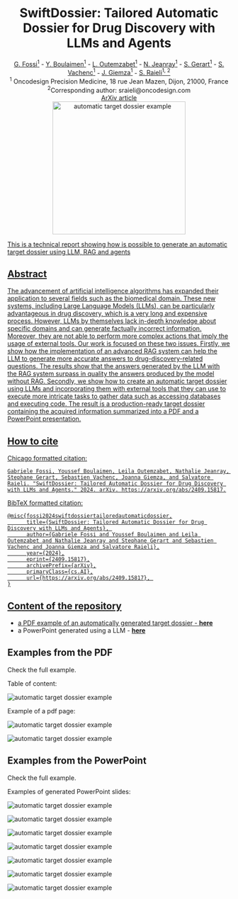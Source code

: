 <div align="center">
  <h1>SwiftDossier: Tailored Automatic Dossier for Drug Discovery with LLMs and Agents</h1>
  <a href="https://www.linkedin.com/in/gabriele-fossi/">G. Fossi<sup>1</sup></a> - 
  <a href="https://www.linkedin.com/in/youssef-boulaimen/">Y. Boulaimen<sup>1</sup></a> - 
  <a href="https://www.linkedin.com/in/leilaoutemzabet/">L. Outemzabet<sup>1</sup></a> - 
  <a href="https://www.linkedin.com/in/nathaliejeanray/">N. Jeanray<sup>1</sup></a> - 
  <a href="https://www.linkedin.com/in/stephanegerart/">S. Gerart<sup>1</sup></a> - 
  <a href="https://www.linkedin.com/in/vachenc-sebastien/">S. Vachenc<sup>1</sup></a> - 
  <a href="https://www.linkedin.com/in/joannagiemza/">J. Giemza<sup>1</sup></a> - 
  <a href="https://www.linkedin.com/in/salvatore-raieli/">S. Raieli<sup>1, 2</sup></a>
  <br>
  <sup>1</sup> Oncodesign Precision Medicine, 18 rue Jean Mazen, Dijon, 21000, France
  <br>
  <sup>2</sup>Corresponding author: sraieli@oncodesign.com
  <br> 
  <a href="https://arxiv.org/abs/2409.15817">ArXiv article
  
</div>


<div align="center">
  <img src="https://github.com/SalvatoreRa/Automatic-Target-Dossier/blob/main/logo.webp?raw=true" alt="automatic target dossier example" width="300"/>
</div>


This is a technical report showing how is possible to generate an automatic target dossier using LLM, RAG and agents

## Abstract

The advancement of artificial intelligence algorithms has expanded their application to several fields such as the biomedical domain. These new systems, including Large Language Models (LLMs), can be particularly advantageous in drug discovery, which is a very long and expensive process. However, LLMs by themselves lack in-depth knowledge about specific domains and can generate factually incorrect information. Moreover, they are not able to perform more complex actions that imply the usage of external tools. Our work is focused on these two issues. Firstly, we show how the implementation of an advanced RAG system can help the LLM to generate more accurate answers to drug-discovery-related questions. The results show that the answers generated by the LLM with the RAG system surpass in quality the answers produced by the model without RAG. Secondly, we show how to create an automatic target dossier using LLMs and incorporating them with external tools that they can use to execute more intricate tasks to gather data such as accessing databases and executing code. The result is a production-ready target dossier containing the acquired information summarized into a PDF and a PowerPoint presentation.

## How to cite

Chicago formatted citation:

```
Gabriele Fossi, Youssef Boulaimen, Leila Outemzabet, Nathalie Jeanray, Stephane Gerart, Sebastien Vachenc, Joanna Giemza, and Salvatore Raieli. "SwiftDossier: Tailored Automatic Dossier for Drug Discovery with LLMs and Agents." 2024. arXiv. https://arxiv.org/abs/2409.15817.
```

BibTeX formatted citation:

```
@misc{fossi2024swiftdossiertailoredautomaticdossier,
      title={SwiftDossier: Tailored Automatic Dossier for Drug Discovery with LLMs and Agents}, 
      author={Gabriele Fossi and Youssef Boulaimen and Leila Outemzabet and Nathalie Jeanray and Stephane Gerart and Sebastien Vachenc and Joanna Giemza and Salvatore Raieli},
      year={2024},
      eprint={2409.15817},
      archivePrefix={arXiv},
      primaryClass={cs.AI},
      url={https://arxiv.org/abs/2409.15817}, 
}
```

## Content of the repository

* a PDF example of an automatically generated target dossier - **[here](https://github.com/SalvatoreRa/Automatic-Target-Dossier/blob/main/target_dossier_KRAS_pancreatic_cancer.pdf)**
* a PowerPoint generated using a LLM - **[here](https://github.com/SalvatoreRa/Automatic-Target-Dossier/blob/main/target_dossier_KRAS_pancreatic_cancer.pptx)**

## Examples from the PDF

Check the full example.

Table of content:

![automatic target dossier example](https://github.com/SalvatoreRa/Automatic-Target-Dossier/blob/main/pdf_1.png?raw=true)

Example of a pdf page:

![automatic target dossier example](https://github.com/SalvatoreRa/Automatic-Target-Dossier/blob/main/pdf_2.png?raw=true)

![automatic target dossier example](https://github.com/SalvatoreRa/Automatic-Target-Dossier/blob/main/pdf_3.png?raw=true)

## Examples from the PowerPoint

Check the full example.

Examples of generated PowerPoint slides:

![automatic target dossier example](https://github.com/SalvatoreRa/Automatic-Target-Dossier/blob/main/pp_1.png?raw=true)

![automatic target dossier example](https://github.com/SalvatoreRa/Automatic-Target-Dossier/blob/main/pp_2.png?raw=true)

![automatic target dossier example](https://github.com/SalvatoreRa/Automatic-Target-Dossier/blob/main/pp_3.png?raw=true)

![automatic target dossier example](https://github.com/SalvatoreRa/Automatic-Target-Dossier/blob/main/pp_4.png?raw=true)

![automatic target dossier example](https://github.com/SalvatoreRa/Automatic-Target-Dossier/blob/main/pp_5.png?raw=true)

![automatic target dossier example](https://github.com/SalvatoreRa/Automatic-Target-Dossier/blob/main/pp_6.png?raw=true)

![automatic target dossier example](https://github.com/SalvatoreRa/Automatic-Target-Dossier/blob/main/pp_7.png?raw=true)
